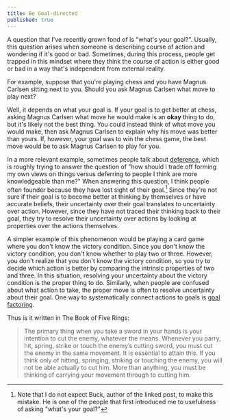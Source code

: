 ```yaml
---
title: Be Goal-directed
published: true
---
```


A question that I've recently grown fond of is "what's your goal?".  Usually, this question arises when someone is describing course of action and wondering if it's good or bad. Sometimes, during this process, people get trapped in this mindset where they think the course of action is either good or bad in a way that's independent from external reality.

For example, suppose that you're playing chess and you have Magnus Carlsen sitting next to you. Should you ask Magnus Carlsen what move to play next?

Well, it depends on what your goal is. If your goal is to get better at chess, asking Magnus Carlsen what move he would make is an __okay__ thing to do, but it's likely not the best thing. You could instead think of what move you would make, then ask Magnus Carlsen to explain why his move was better than yours. If, however, your goal was to win the chess game, the best move would be to ask Magnus Carlsen to play for you.

In a more relevant example, sometimes people talk about [deference](https://forum.effectivealtruism.org/posts/53JxkvQ7RKAJ4nHc4/some-thoughts-on-deference-and-inside-view-models), which is roughly trying to answer the question of "how should I trade off forming my own views on things versus deferring to people I think are more knowledgeable than me?" When answering this question, I think people often founder because they have lost sight of their goal.[^1] Since they're not sure if their goal is to become better at thinking by themselves or have accurate beliefs, their uncertainty over their goal translates to uncertainty over action. However, since they have not traced their thinking back to their goal, they try to resolve their uncertainty over actions by looking at properties over the actions themselves.

[^1]: Note that I do not expect Buck, author of the linked post, to make this mistake. He is one of the people that first introduced me to usefulness of asking "what's your goal?"

A simpler example of this phenomenon would be playing a card game where you don't know the victory condition. Since you don't know the victory condition, you don't know whether to play two or three. However, you don't realize that you don't know the victory condition, so you try to decide which action is better by comparing the intrinsic properties of two and three. In this situation, resolving your uncertainty about the victory condition is the proper thing to do. Similarly, when people are confused about what action to take, the proper move is often to resolve uncertainty about their goal. One way to systematically connect actions to goals is [goal factoring](https://www.lesswrong.com/tag/goal-factoring).

Thus is it written in The Book of Five Rings:
> The primary thing when you take a sword in your hands is your intention to cut the enemy, whatever the means. Whenever you parry, hit, spring, strike or touch the enemy’s cutting sword, you must cut the enemy in the same movement. It is essential to attain this. If you think only of hitting, springing, striking or touching the enemy, you will not be able actually to cut him. More than anything, you must be thinking of carrying your movement through to cutting him.